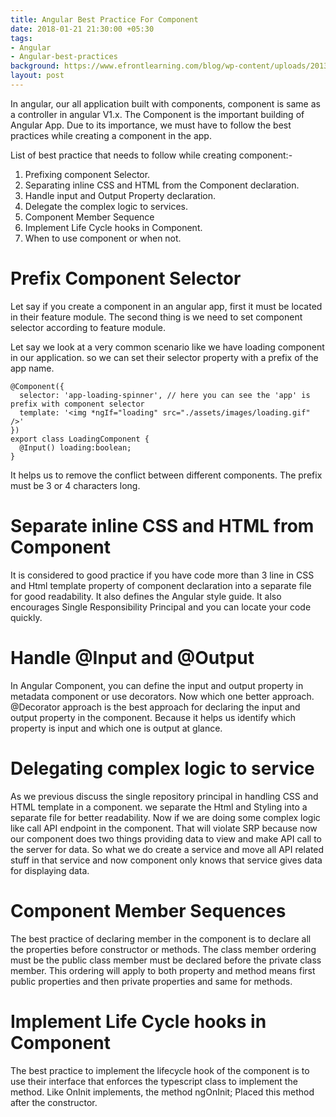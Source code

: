 ```yaml
---
title: Angular Best Practice For Component
date: 2018-01-21 21:30:00 +05:30
tags:
- Angular
- Angular-best-practices
background: https://www.efrontlearning.com/blog/wp-content/uploads/2013/08/homepage-design-best-practices.jpg
layout: post
---
```


In angular, our all application built with components, component is same as a controller in angular V1.x. The Component is the important building of Angular App.  Due to its importance, we must have to follow the best practices while creating a component in the app.

List of best practice that needs to follow while creating component:-
1. Prefixing component Selector.
2. Separating inline CSS and HTML from the Component declaration.
3. Handle input and Output Property declaration.
4. Delegate the complex logic to services.
5. Component Member Sequence
6. Implement Life Cycle hooks in Component.
7. When to use component or when not.


# Prefix Component Selector
Let say if you create a component in an angular app, first it must be located in their feature module. The second thing is we need to set component selector according to feature module.

Let say we look at a very common scenario like we have loading component in our application. so we can set their selector property with a prefix of the app name.
```
@Component({
  selector: 'app-loading-spinner', // here you can see the 'app' is prefix with component selector
  template: '<img *ngIf="loading" src="./assets/images/loading.gif" />'
})
export class LoadingComponent {
  @Input() loading:boolean;
}
```
It helps us to remove the conflict between different components. The prefix must be 3 or 4 characters long.

# Separate inline CSS and HTML from Component
It is considered to good practice if you have code more than 3 line in CSS and Html template property of component declaration into a separate file for good readability. It also defines the Angular style guide.
It also encourages Single Responsibility Principal and you can locate your code quickly.

# Handle @Input and @Output 
In Angular Component, you can define the input and output property in metadata component or use decorators. Now which one better approach. @Decorator approach is the best approach for declaring the input and output property in the component. Because it helps us identify which property is input and which one is output at glance. 

# Delegating complex logic to service
As we previous discuss the single repository principal in handling CSS and HTML template in a component. we separate the Html and Styling into a separate file for better readability. Now if we are doing some complex logic like call API endpoint in the component. That will violate SRP because now our component does two things providing data to view and make API call to the server for data. So what we do create a service and move all API related stuff in that service and now component only knows that service gives data for displaying data.

# Component Member Sequences
The best practice of declaring member in the component is to declare all the properties before constructor or methods. The class member ordering must be the public class member must be declared before the private class member. This ordering will apply to both property and method means first public properties and then private properties and same for methods.

# Implement Life Cycle hooks in Component
The best practice to implement the lifecycle hook of the component is to use their interface that enforces the typescript class to implement the method. Like OnInit implements, the method ngOnInit; Placed this method after the constructor.